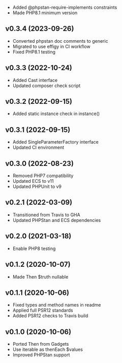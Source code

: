 * Added @phpstan-require-implements constraints
* Made PHP8.1 minimum version

## v0.3.4 (2023-09-26)
* Converted phpstan doc comments to generic
* Migrated to use effigy in CI workflow
* Fixed PHP8.1 testing

## v0.3.3 (2022-10-24)
* Added Cast interface
* Updated composer check script

## v0.3.2 (2022-09-15)
* Added static instance check in instance()

## v0.3.1 (2022-09-15)
* Added SingleParameterFactory interface
* Updated CI environment

## v0.3.0 (2022-08-23)
* Removed PHP7 compatibility
* Updated ECS to v11
* Updated PHPUnit to v9

## v0.2.1 (2022-03-09)
* Transitioned from Travis to GHA
* Updated PHPStan and ECS dependencies

## v0.2.0 (2021-03-18)
* Enable PHP8 testing

## v0.1.2 (2020-10-07)
* Made Then $truth nullable

## v0.1.1 (2020-10-06)
* Fixed types and method names in readme
* Applied full PSR12 standards
* Added PSR12 checks to Travis build

## v0.1.0 (2020-10-06)
* Ported Then from Gadgets
* Use iterable as thenEach $values
* Improved PHPStan support
